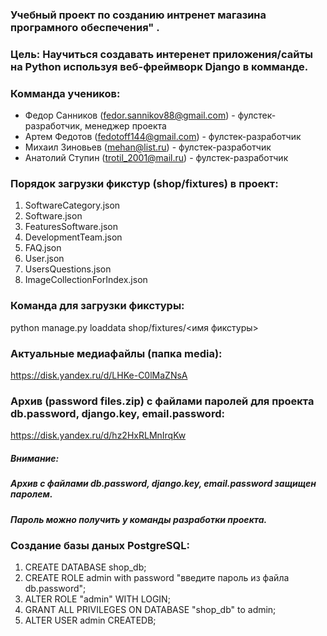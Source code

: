### Учебный проект по созданию интренет магазина програмного обеспечения" .

### Цель: Научиться создавать интеренет приложения/сайты на Python используя веб-фреймворк Django в комманде.

### Комманда учеников:
- Федор Санников (fedor.sannikov88@gmail.com) - фулстек-разработчик, менеджер проекта 
- Артем Федотов (fedotoff144@gmail.com) - фулстек-разработчик 
- Михаил Зиновьев (mehan@list.ru) - фулстек-разработчик 
- Анатолий Ступин (trotil_2001@mail.ru) - фулстек-разработчик

### Порядок загрузки фикстур (shop/fixtures) в проект:

1. SoftwareCategory.json
2. Software.json
3. FeaturesSoftware.json
4. DevelopmentTeam.json
5. FAQ.json
6. User.json
7. UsersQuestions.json
8. ImageCollectionForIndex.json

### Команда для загрузки фикстуры:
python manage.py loaddata shop/fixtures/<имя фикстуры>

### Актуальные медиафайлы (папка media):
https://disk.yandex.ru/d/LHKe-C0lMaZNsA

### Архив (password files.zip) с файлами паролей для проекта db.password, django.key, email.password:
https://disk.yandex.ru/d/hz2HxRLMnIrqKw

##### Внимание:
##### Архив с файлами db.password, django.key, email.password защищен паролем.
##### Пароль можно получить у команды разработки проекта.

### Создание базы даных PostgreSQL:
1. CREATE DATABASE shop_db;
2. CREATE ROLE admin with password "введите пароль из файла db.password";
3. ALTER ROLE "admin" WITH LOGIN;
4. GRANT ALL PRIVILEGES ON DATABASE "shop_db" to admin;
5. ALTER USER admin CREATEDB;
